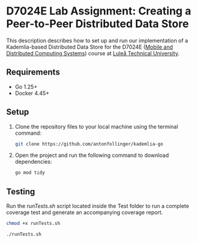 # D7024E Lab Assignment: Creating a Peer-to-Peer Distributed Data Store
This description describes how to set up and run our implementation of a Kademlia-based Distributed Data Store for the D7024E ([Mobile and Distributed Computing Systems](https://www.ltu.se/en/education/syllabuses/course-syllabus?id=D7024E)) course at [Luleå Technical University](https://www.ltu.se/).

## Requirements
- Go 1.25+
- Docker 4.45+

## Setup
1. Clone the repository files to your local machine using the terminal command:
   ```bash
   git clone https://github.com/antonfollinger/kademlia-go
   ```

2. Open the project and run the following command to download dependencies:
   ```bash
   go mod tidy
   ```

## Testing
Run the <i>runTests.sh</i> script located inside the Test folder to run a complete coverage test and generate an accompanying coverage report.
   ```bash
chmod +x runTests.sh
   ```

   ```bash
./runTests.sh
   ```